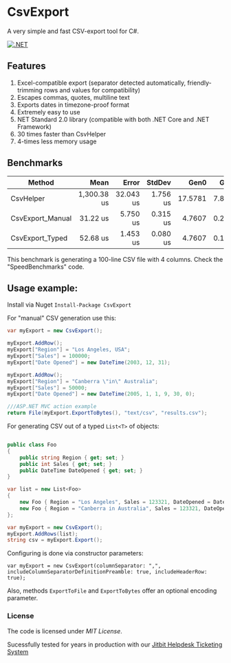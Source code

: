# CsvExport
A very simple and fast CSV-export tool for C#.

[![.NET](https://github.com/jitbit/CsvExport/actions/workflows/dotnet.yml/badge.svg)](https://github.com/jitbit/CsvExport/actions/workflows/dotnet.yml)

## Features

1. Excel-compatible export (separator detected automatically, friendly-trimming rows and values for compatibility)
2. Escapes commas, quotes, multiline text
3. Exports dates in timezone-proof format
4. Extremely easy to use
5. NET Standard 2.0 library (compatible with both .NET Core and .NET Framework)
6. 30 times faster than CsvHelper
7. 4-times less memory usage

## Benchmarks

|            Method |        Mean |     Error |   StdDev |    Gen0 |   Gen1 | Allocated |
|------------------ |------------:|----------:|---------:|--------:|-------:|----------:|
|         CsvHelper | 1,300.38 us | 32.043 us | 1.756 us | 17.5781 | 7.8125 | 114.25 KB |
|  CsvExport_Manual |    31.22 us |  5.750 us | 0.315 us |  4.7607 | 0.2441 |  29.37 KB |
|   CsvExport_Typed |    52.68 us |  1.453 us | 0.080 us |  4.7607 | 0.1221 |  29.46 KB |

This benchmark is generating a 100-line CSV file with 4 columns. Check the "SpeedBenchmarks" code.

## Usage example:

Install via Nuget `Install-Package CsvExport`

For "manual" CSV generation use this:

```c#
var myExport = new CsvExport();

myExport.AddRow();
myExport["Region"] = "Los Angeles, USA";
myExport["Sales"] = 100000;
myExport["Date Opened"] = new DateTime(2003, 12, 31);

myExport.AddRow();
myExport["Region"] = "Canberra \"in\" Australia";
myExport["Sales"] = 50000;
myExport["Date Opened"] = new DateTime(2005, 1, 1, 9, 30, 0);

///ASP.NET MVC action example
return File(myExport.ExportToBytes(), "text/csv", "results.csv");
```

For generating CSV out of a typed `List<T>` of objects:

```c#

public class Foo
{
	public string Region { get; set; }
	public int Sales { get; set; }
	public DateTime DateOpened { get; set; }
}

var list = new List<Foo>
{
	new Foo { Region = "Los Angeles", Sales = 123321, DateOpened = DateTime.Now },
	new Foo { Region = "Canberra in Australia", Sales = 123321, DateOpened = DateTime.Now },
};

var myExport = new CsvExport();
myExport.AddRows(list);
string csv = myExport.Export();
```
Configuring is done via constructor parameters:

```
var myExport = new CsvExport(columnSeparator: ",", includeColumnSeparatorDefinitionPreamble: true, includeHeaderRow: true);
```

Also, methods `ExportToFile` and `ExportToBytes` offer an optional encoding parameter.

### License

The code is licensed under *MIT License*.

Sucessfully tested for years in production with our [Jitbit Helpdesk Ticketing System](https://www.jitbit.com/helpdesk/)
